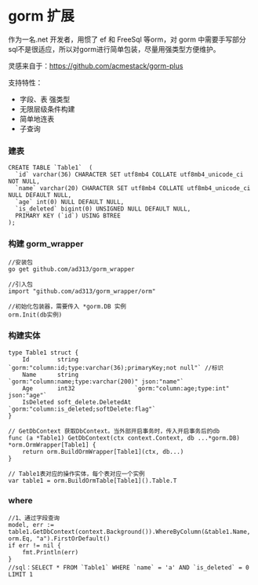 # gorm 扩展
作为一名.net 开发者，用惯了 ef 和 FreeSql 等orm，对 gorm 中需要手写部分sql不是很适应，所以对gorm进行简单包装，尽量用强类型方便维护。

灵感来自于：https://github.com/acmestack/gorm-plus

[//]: # (* [入门]&#40;a.md&#41;)

支持特性：
- 字段、表 强类型
- 无限层级条件构建
- 简单地连表
- 子查询

### 建表
``` mysql
CREATE TABLE `Table1`  (
  `id` varchar(36) CHARACTER SET utf8mb4 COLLATE utf8mb4_unicode_ci NOT NULL,
  `name` varchar(20) CHARACTER SET utf8mb4 COLLATE utf8mb4_unicode_ci NULL DEFAULT NULL,
  `age` int(0) NULL DEFAULT NULL,
  `is_deleted` bigint(0) UNSIGNED NULL DEFAULT NULL,
  PRIMARY KEY (`id`) USING BTREE
);
```
### 构建 gorm_wrapper
```golang
//安装包
go get github.com/ad313/gorm_wrapper

//引入包
import "github.com/ad313/gorm_wrapper/orm"

//初始化包装器，需要传入 *gorm.DB 实例
orm.Init(db实例)
```
### 构建实体
``` golang
type Table1 struct {
	Id        string                `gorm:"column:id;type:varchar(36);primaryKey;not null"` //标识
	Name      string                `gorm:"column:name;type:varchar(200)" json:"name"`
	Age       int32                 `gorm:"column:age;type:int" json:"age"`
	IsDeleted soft_delete.DeletedAt `gorm:"column:is_deleted;softDelete:flag"`
}

// GetDbContext 获取DbContext。当外部开启事务时，传入开启事务后的db
func (a *Table1) GetDbContext(ctx context.Context, db ...*gorm.DB) *orm.OrmWrapper[Table1] {
	return orm.BuildOrmWrapper[Table1](ctx, db...)
}

// Table1表对应的操作实体，每个表对应一个实例
var table1 = orm.BuildOrmTable[Table1]().Table.T
```



### where

```golang
//1、通过字段查询
model, err := table1.GetDbContext(context.Background()).WhereByColumn(&table1.Name, orm.Eq, "a").FirstOrDefault()
if err != nil {
	fmt.Println(err)
}
//sql：SELECT * FROM `Table1` WHERE `name` = 'a' AND `is_deleted` = 0 LIMIT 1
```